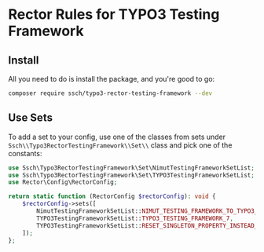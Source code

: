 # Rector Rules for TYPO3 Testing Framework

## Install

All you need to do is install the package, and you're good to go:

```bash
composer require ssch/typo3-rector-testing-framework --dev
```

## Use Sets

To add a set to your config, use one of the classes from sets under `Ssch\\Typo3RectorTestingFramework\\Set\\` class and pick one of the constants:

```php
use Ssch\Typo3RectorTestingFramework\Set\NimutTestingFrameworkSetList;
use Ssch\Typo3RectorTestingFramework\Set\TYPO3TestingFrameworkSetList;
use Rector\Config\RectorConfig;

return static function (RectorConfig $rectorConfig): void {
    $rectorConfig->sets([
        NimutTestingFrameworkSetList::NIMUT_TESTING_FRAMEWORK_TO_TYPO3_TESTING_FRAMEWORK,
        TYPO3TestingFrameworkSetList::TYPO3_TESTING_FRAMEWORK_7,
        TYPO3TestingFrameworkSetList::RESET_SINGLETON_PROPERTY_INSTEAD_OF_TEARDOWN,
    ]);
};
```